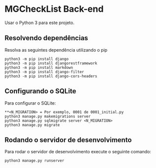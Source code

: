 # MGCheckList Back-end
Usar o Python 3 para este projeto.

## Resolvendo dependências
Resolva as seguintes dependência utilizando o pip

    python3 -m pip install django
    python3 -m pip install djangorestframework
    python3 -m pip install markdown
    python3 -m pip install django-filter
    python3 -m pip install django-cors-headers

## Configurando o SQLite
Para configurar o SQLite:
    
    **<N_MIGRATION> = Por exemplo, 0001 de 0001_initial.py
    python3 manage.py makemigrations server
    python3 manage.py sqlmigrate server <N_MIGRATION>
    python3 manage.py migrate

## Rodando o servidor de desenvolvimento
Para rodar o servidor de desenvolvimento execute o seguinte comando:

    python3 manage.py runserver
